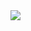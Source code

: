 <img src="https://img.shields.io/badge/html5-E34F26.svg?style=for-the-badge&logo=HTML5&logoColor=white">
